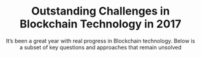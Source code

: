 ---
layout: "post"
title: "Outstanding Challenges in Blockchain Technology in 2017"
subtitle: "It’s been a great year with real progress in Blockchain technology. Below is a subset of key questions and approaches that remain unsolved"
image: "outstanding-challenges-in-blockchain-2017.jpg"
category: "Blog"
tags: ["Blockchain", "Innovation", "Challenges"]
link:
  type: "external"
  source: "medium"
  url: "https://medium.com/@AppBlockchain_/outstanding-challenges-in-blockchain-technology-in-2017-22caf600e570"
---